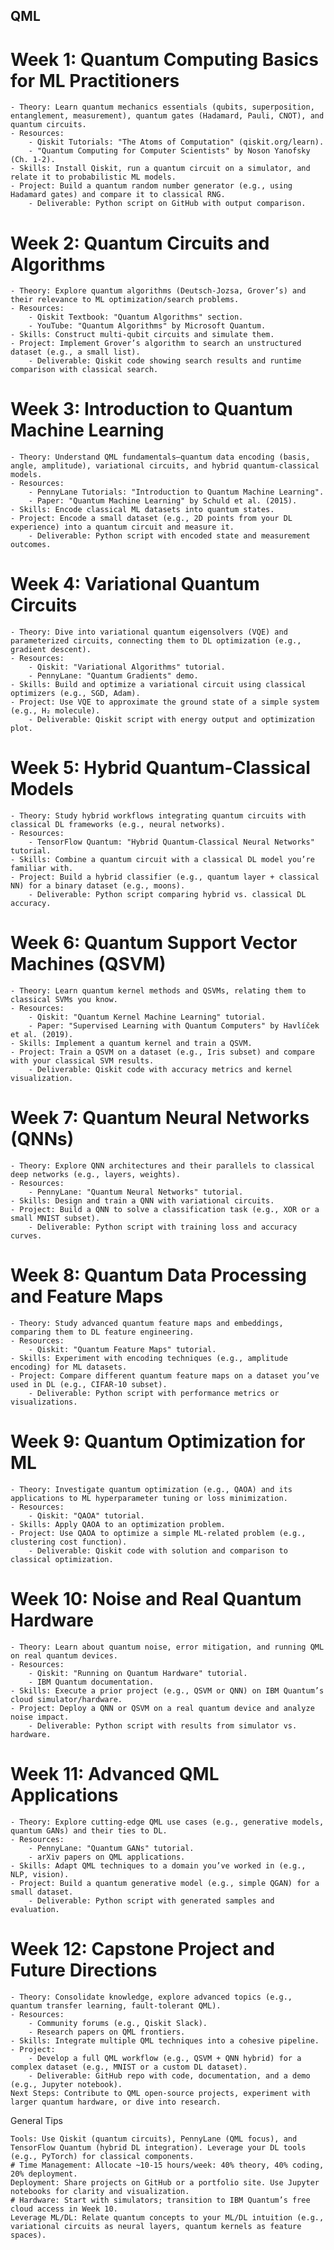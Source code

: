 ## QML

# Week 1: Quantum Computing Basics for ML Practitioners

    - Theory: Learn quantum mechanics essentials (qubits, superposition, entanglement, measurement), quantum gates (Hadamard, Pauli, CNOT), and quantum circuits.
    - Resources:
        - Qiskit Tutorials: "The Atoms of Computation" (qiskit.org/learn).
        - "Quantum Computing for Computer Scientists" by Noson Yanofsky (Ch. 1-2).
    - Skills: Install Qiskit, run a quantum circuit on a simulator, and relate it to probabilistic ML models.
    - Project: Build a quantum random number generator (e.g., using Hadamard gates) and compare it to classical RNG.
        - Deliverable: Python script on GitHub with output comparison.

# Week 2: Quantum Circuits and Algorithms

    - Theory: Explore quantum algorithms (Deutsch-Jozsa, Grover’s) and their relevance to ML optimization/search problems.
    - Resources:
        - Qiskit Textbook: "Quantum Algorithms" section.
        - YouTube: "Quantum Algorithms" by Microsoft Quantum.
    - Skills: Construct multi-qubit circuits and simulate them.
    - Project: Implement Grover’s algorithm to search an unstructured dataset (e.g., a small list).
        - Deliverable: Qiskit code showing search results and runtime comparison with classical search.

# Week 3: Introduction to Quantum Machine Learning

    - Theory: Understand QML fundamentals—quantum data encoding (basis, angle, amplitude), variational circuits, and hybrid quantum-classical models.
    - Resources:
        - PennyLane Tutorials: "Introduction to Quantum Machine Learning".
        - Paper: "Quantum Machine Learning" by Schuld et al. (2015).
    - Skills: Encode classical ML datasets into quantum states.
    - Project: Encode a small dataset (e.g., 2D points from your DL experience) into a quantum circuit and measure it.
        - Deliverable: Python script with encoded state and measurement outcomes.

# Week 4: Variational Quantum Circuits

    - Theory: Dive into variational quantum eigensolvers (VQE) and parameterized circuits, connecting them to DL optimization (e.g., gradient descent).
    - Resources:
        - Qiskit: "Variational Algorithms" tutorial.
        - PennyLane: "Quantum Gradients" demo.
    - Skills: Build and optimize a variational circuit using classical optimizers (e.g., SGD, Adam).
    - Project: Use VQE to approximate the ground state of a simple system (e.g., H₂ molecule).
        - Deliverable: Qiskit script with energy output and optimization plot.

# Week 5: Hybrid Quantum-Classical Models

    - Theory: Study hybrid workflows integrating quantum circuits with classical DL frameworks (e.g., neural networks).
    - Resources:
        - TensorFlow Quantum: "Hybrid Quantum-Classical Neural Networks" tutorial.
    - Skills: Combine a quantum circuit with a classical DL model you’re familiar with.
    - Project: Build a hybrid classifier (e.g., quantum layer + classical NN) for a binary dataset (e.g., moons).
        - Deliverable: Python script comparing hybrid vs. classical DL accuracy.

# Week 6: Quantum Support Vector Machines (QSVM)

    - Theory: Learn quantum kernel methods and QSVMs, relating them to classical SVMs you know.
    - Resources:
        - Qiskit: "Quantum Kernel Machine Learning" tutorial.
        - Paper: "Supervised Learning with Quantum Computers" by Havlíček et al. (2019).
    - Skills: Implement a quantum kernel and train a QSVM.
    - Project: Train a QSVM on a dataset (e.g., Iris subset) and compare with your classical SVM results.
        - Deliverable: Qiskit code with accuracy metrics and kernel visualization.

# Week 7: Quantum Neural Networks (QNNs)

    - Theory: Explore QNN architectures and their parallels to classical deep networks (e.g., layers, weights).
    - Resources:
        - PennyLane: "Quantum Neural Networks" tutorial.
    - Skills: Design and train a QNN with variational circuits.
    - Project: Build a QNN to solve a classification task (e.g., XOR or a small MNIST subset).
        - Deliverable: Python script with training loss and accuracy curves.

# Week 8: Quantum Data Processing and Feature Maps

    - Theory: Study advanced quantum feature maps and embeddings, comparing them to DL feature engineering.
    - Resources:
        - Qiskit: "Quantum Feature Maps" tutorial.
    - Skills: Experiment with encoding techniques (e.g., amplitude encoding) for ML datasets.
    - Project: Compare different quantum feature maps on a dataset you’ve used in DL (e.g., CIFAR-10 subset).
        - Deliverable: Python script with performance metrics or visualizations.

# Week 9: Quantum Optimization for ML

    - Theory: Investigate quantum optimization (e.g., QAOA) and its applications to ML hyperparameter tuning or loss minimization.
    - Resources:
        - Qiskit: "QAOA" tutorial.
    - Skills: Apply QAOA to an optimization problem.
    - Project: Use QAOA to optimize a simple ML-related problem (e.g., clustering cost function).
        - Deliverable: Qiskit code with solution and comparison to classical optimization.

# Week 10: Noise and Real Quantum Hardware

    - Theory: Learn about quantum noise, error mitigation, and running QML on real quantum devices.
    - Resources:
        - Qiskit: "Running on Quantum Hardware" tutorial.
        - IBM Quantum documentation.
    - Skills: Execute a prior project (e.g., QSVM or QNN) on IBM Quantum’s cloud simulator/hardware.
    - Project: Deploy a QNN or QSVM on a real quantum device and analyze noise impact.
        - Deliverable: Python script with results from simulator vs. hardware.

# Week 11: Advanced QML Applications

    - Theory: Explore cutting-edge QML use cases (e.g., generative models, quantum GANs) and their ties to DL.
    - Resources:
        - PennyLane: "Quantum GANs" tutorial.
        - arXiv papers on QML applications.
    - Skills: Adapt QML techniques to a domain you’ve worked in (e.g., NLP, vision).
    - Project: Build a quantum generative model (e.g., simple QGAN) for a small dataset.
        - Deliverable: Python script with generated samples and evaluation.

# Week 12: Capstone Project and Future Directions

    - Theory: Consolidate knowledge, explore advanced topics (e.g., quantum transfer learning, fault-tolerant QML).
    - Resources:
        - Community forums (e.g., Qiskit Slack).
        - Research papers on QML frontiers.
    - Skills: Integrate multiple QML techniques into a cohesive pipeline.
    - Project: 
        - Develop a full QML workflow (e.g., QSVM + QNN hybrid) for a complex dataset (e.g., MNIST or a custom DL dataset).
        - Deliverable: GitHub repo with code, documentation, and a demo (e.g., Jupyter notebook).
    Next Steps: Contribute to QML open-source projects, experiment with larger quantum hardware, or dive into research.

General Tips

    Tools: Use Qiskit (quantum circuits), PennyLane (QML focus), and TensorFlow Quantum (hybrid DL integration). Leverage your DL tools (e.g., PyTorch) for classical components.
    # Time Management: Allocate ~10-15 hours/week: 40% theory, 40% coding, 20% deployment.
    Deployment: Share projects on GitHub or a portfolio site. Use Jupyter notebooks for clarity and visualization.
    # Hardware: Start with simulators; transition to IBM Quantum’s free cloud access in Week 10.
    Leverage ML/DL: Relate quantum concepts to your ML/DL intuition (e.g., variational circuits as neural layers, quantum kernels as feature spaces).